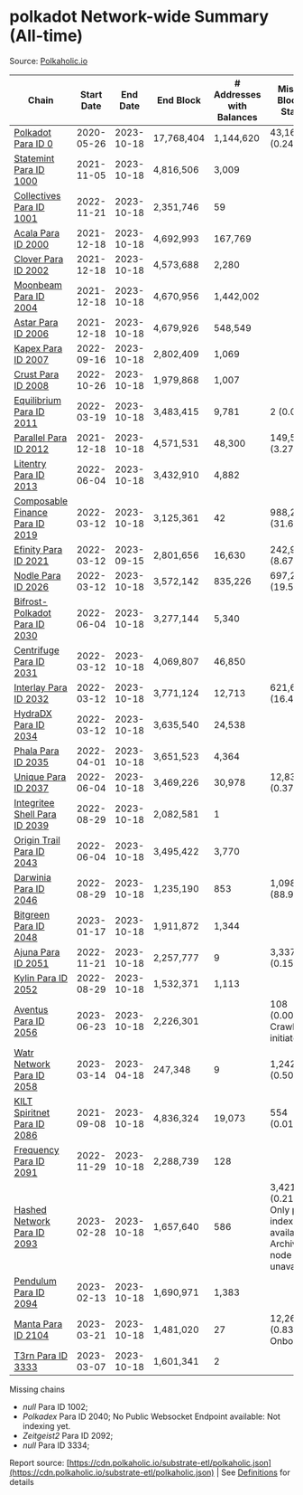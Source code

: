 # polkadot Network-wide Summary (All-time)

Source: [Polkaholic.io](https://polkaholic.io)


| Chain            | Start Date | End Date | End Block | # Addresses with Balances | Missing Blocks / Status |
| ---------------- | ---------- | ---------| --------- | ------------------------- | ----------------------- |
| [Polkadot Para ID 0](/polkadot/0-polkadot) | 2020-05-26 | 2023-10-18 | 17,768,404 |  1,144,620 | 43,162 (0.24%)  |
| [Statemint Para ID 1000](/polkadot/1000-statemint) | 2021-11-05 | 2023-10-18 | 4,816,506 |  3,009 |    |
| [Collectives Para ID 1001](/polkadot/1001-collectives) | 2022-11-21 | 2023-10-18 | 2,351,746 |  59 |    |
| [Acala Para ID 2000](/polkadot/2000-acala) | 2021-12-18 | 2023-10-18 | 4,692,993 |  167,769 |    |
| [Clover Para ID 2002](/polkadot/2002-clover) | 2021-12-18 | 2023-10-18 | 4,573,688 |  2,280 |    |
| [Moonbeam Para ID 2004](/polkadot/2004-moonbeam) | 2021-12-18 | 2023-10-18 | 4,670,956 |  1,442,002 |    |
| [Astar Para ID 2006](/polkadot/2006-astar) | 2021-12-18 | 2023-10-18 | 4,679,926 |  548,549 |    |
| [Kapex Para ID 2007](/polkadot/2007-kapex) | 2022-09-16 | 2023-10-18 | 2,802,409 |  1,069 |    |
| [Crust Para ID 2008](/polkadot/2008-crust) | 2022-10-26 | 2023-10-18 | 1,979,868 |  1,007 |    |
| [Equilibrium Para ID 2011](/polkadot/2011-equilibrium) | 2022-03-19 | 2023-10-18 | 3,483,415 |  9,781 | 2 (0.00%)  |
| [Parallel Para ID 2012](/polkadot/2012-parallel) | 2021-12-18 | 2023-10-18 | 4,571,531 |  48,300 | 149,514 (3.27%)  |
| [Litentry Para ID 2013](/polkadot/2013-litentry) | 2022-06-04 | 2023-10-18 | 3,432,910 |  4,882 |    |
| [Composable Finance Para ID 2019](/polkadot/2019-composable) | 2022-03-12 | 2023-10-18 | 3,125,361 |  42 | 988,228 (31.62%)  |
| [Efinity Para ID 2021](/polkadot/2021-efinity) | 2022-03-12 | 2023-09-15 | 2,801,656 |  16,630 | 242,949 (8.67%)  |
| [Nodle Para ID 2026](/polkadot/2026-nodle) | 2022-03-12 | 2023-10-18 | 3,572,142 |  835,226 | 697,249 (19.52%)  |
| [Bifrost-Polkadot Para ID 2030](/polkadot/2030-bifrost-dot) | 2022-06-04 | 2023-10-18 | 3,277,144 |  5,340 |    |
| [Centrifuge Para ID 2031](/polkadot/2031-centrifuge) | 2022-03-12 | 2023-10-18 | 4,069,807 |  46,850 |    |
| [Interlay Para ID 2032](/polkadot/2032-interlay) | 2022-03-12 | 2023-10-18 | 3,771,124 |  12,713 | 621,626 (16.48%)  |
| [HydraDX Para ID 2034](/polkadot/2034-hydradx) | 2022-03-12 | 2023-10-18 | 3,635,540 |  24,538 |    |
| [Phala Para ID 2035](/polkadot/2035-phala) | 2022-04-01 | 2023-10-18 | 3,651,523 |  4,364 |    |
| [Unique Para ID 2037](/polkadot/2037-unique) | 2022-06-04 | 2023-10-18 | 3,469,226 |  30,978 | 12,839 (0.37%)  |
| [Integritee Shell Para ID 2039](/polkadot/2039-integritee-shell) | 2022-08-29 | 2023-10-18 | 2,082,581 |  1 |    |
| [Origin Trail Para ID 2043](/polkadot/2043-origintrail) | 2022-06-04 | 2023-10-18 | 3,495,422 |  3,770 |    |
| [Darwinia Para ID 2046](/polkadot/2046-darwinia) | 2022-08-29 | 2023-10-18 | 1,235,190 |  853 | 1,098,047 (88.90%)  |
| [Bitgreen Para ID 2048](/polkadot/2048-bitgreen) | 2023-01-17 | 2023-10-18 | 1,911,872 |  1,344 |    |
| [Ajuna Para ID 2051](/polkadot/2051-ajuna) | 2022-11-21 | 2023-10-18 | 2,257,777 |  9 | 3,337 (0.15%)  |
| [Kylin Para ID 2052](/polkadot/2052-kylin) | 2022-08-29 | 2023-10-18 | 1,532,371 |  1,113 |    |
| [Aventus Para ID 2056](/polkadot/2056-aventus) | 2023-06-23 | 2023-10-18 | 2,226,301 |   | 108 (0.00%) Crawling initiated |
| [Watr Network Para ID 2058](/polkadot/2058-watr) | 2023-03-14 | 2023-04-18 | 247,348 |  9 | 1,242 (0.50%)  |
| [KILT Spiritnet Para ID 2086](/polkadot/2086-kilt) | 2021-09-08 | 2023-10-18 | 4,836,324 |  19,073 | 554 (0.01%)  |
| [Frequency Para ID 2091](/polkadot/2091-frequency) | 2022-11-29 | 2023-10-18 | 2,288,739 |  128 |    |
| [Hashed Network Para ID 2093](/polkadot/2093-hashed) | 2023-02-28 | 2023-10-18 | 1,657,640 |  586 | 3,421 (0.21%) Only partial index available: Archive node unavailable |
| [Pendulum Para ID 2094](/polkadot/2094-pendulum) | 2023-02-13 | 2023-10-18 | 1,690,971 |  1,383 |    |
| [Manta Para ID 2104](/polkadot/2104-manta) | 2023-03-21 | 2023-10-18 | 1,481,020 |  27 | 12,262 (0.83%) Onboarding |
| [T3rn Para ID 3333](/polkadot/3333-t3rn) | 2023-03-07 | 2023-10-18 | 1,601,341 |  2 |    |

Missing chains


* *null* Para ID 1002; 
* *Polkadex* Para ID 2040; No Public Websocket Endpoint available: Not indexing yet.
* *Zeitgeist2* Para ID 2092; 
* *null* Para ID 3334; 

Report source: [https://cdn.polkaholic.io/substrate-etl/polkaholic.json](https://cdn.polkaholic.io/substrate-etl/polkaholic.json) | See [Definitions](/DEFINITIONS.md) for details
